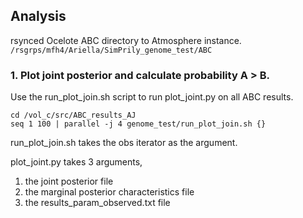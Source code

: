 ## Analysis

rsynced Ocelote ABC directory to Atmosphere instance.  
`/rsgrps/mfh4/Ariella/SimPrily_genome_test/ABC`

### 1. Plot joint posterior and calculate probability A > B.
Use the run_plot_join.sh script to run plot_joint.py on all ABC results.

```
cd /vol_c/src/ABC_results_AJ
seq 1 100 | parallel -j 4 genome_test/run_plot_join.sh {}
```
run_plot_join.sh takes the obs iterator as the argument.


plot_joint.py takes 3 arguments, 
1. the joint posterior file
2. the marginal posterior characteristics file
3. the results_param_observed.txt file